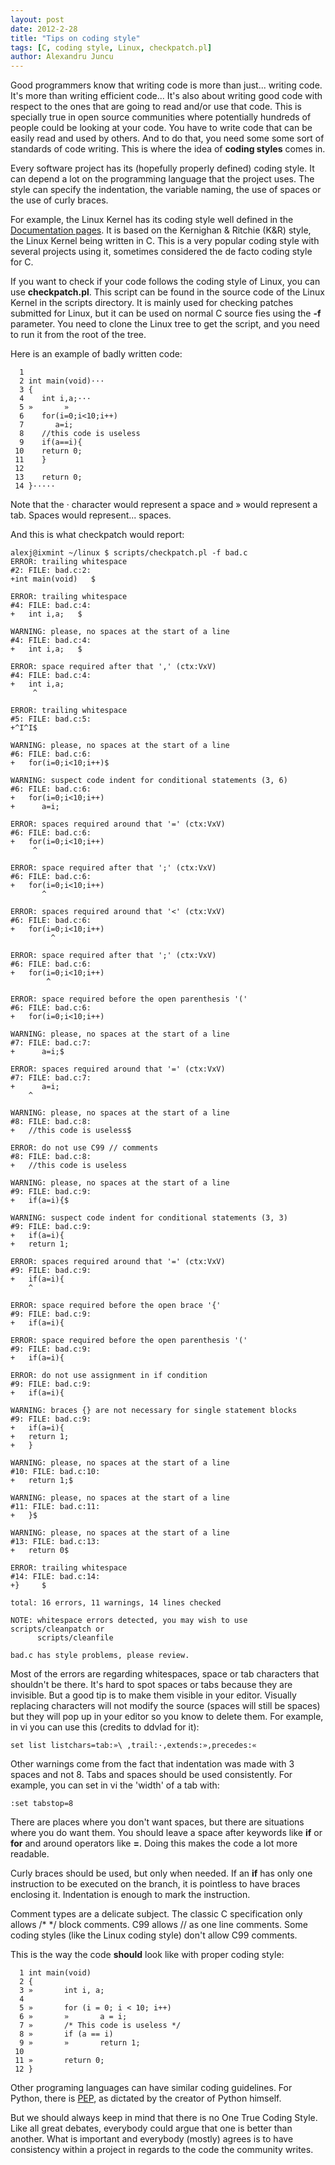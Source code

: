 ```yaml
---
layout: post
date: 2012-2-28
title: "Tips on coding style"
tags: [C, coding style, Linux, checkpatch.pl]
author: Alexandru Juncu
---
```


Good programmers know that writing code is more than just... writing code.
It's more than writing efficient code... It's also about writing good code
with respect to the ones that are going to read and/or use that code. This
is specially true in open source communities where potentially hundreds of
people could be looking at your code. You have to write code that can be
easily read and used by others. And to do that, you need some some sort of
standards of code writing. This is where the idea of **coding styles**
comes in.

Every software project has its (hopefully properly defined) coding style. It
can depend a lot on the programming language that the project uses. The
style can specify the indentation, the variable naming, the use of spaces
or the use of curly braces.

For example, the Linux Kernel has its coding style well defined in the
[Documentation pages](http://www.kernel.org/doc/Documentation/CodingStyle).
It is based on the Kernighan & Ritchie (K&R) style, the Linux Kernel being
written in C. This is a very popular coding style with several projects
using it, sometimes considered the de facto coding style for C.

If you want to check if your code follows the coding style of Linux, you
can use **checkpatch.pl**. This script can be found in the source code of
the Linux Kernel in the scripts directory. It is mainly used for checking
patches submitted for Linux, but it can be used on normal C source fies
using the **-f** parameter. You need to clone the Linux tree to get the
script, and you need to run it from the root of the tree.

Here is an example of badly written code:

	  1 
	  2 int main(void)···
	  3 {
	  4    int i,a;···
	  5 »       »       
	  6    for(i=0;i<10;i++)
	  7       a=i;
	  8    //this code is useless
	  9    if(a==i){
	 10    return 0;
	 11    }
	 12 
	 13    return 0;
	 14 }·····

Note that the · character would represent a space and » would represent a
tab. Spaces would represent... spaces.

And this is what checkpatch would report:

	alexj@ixmint ~/linux $ scripts/checkpatch.pl -f bad.c
	ERROR: trailing whitespace
	#2: FILE: bad.c:2:
	+int main(void)   $

	ERROR: trailing whitespace
	#4: FILE: bad.c:4:
	+   int i,a;   $

	WARNING: please, no spaces at the start of a line
	#4: FILE: bad.c:4:
	+   int i,a;   $

	ERROR: space required after that ',' (ctx:VxV)
	#4: FILE: bad.c:4:
	+   int i,a;   
		 ^

	ERROR: trailing whitespace
	#5: FILE: bad.c:5:
	+^I^I$

	WARNING: please, no spaces at the start of a line
	#6: FILE: bad.c:6:
	+   for(i=0;i<10;i++)$

	WARNING: suspect code indent for conditional statements (3, 6)
	#6: FILE: bad.c:6:
	+   for(i=0;i<10;i++)
	+      a=i;

	ERROR: spaces required around that '=' (ctx:VxV)
	#6: FILE: bad.c:6:
	+   for(i=0;i<10;i++)
		 ^

	ERROR: space required after that ';' (ctx:VxV)
	#6: FILE: bad.c:6:
	+   for(i=0;i<10;i++)
		   ^

	ERROR: spaces required around that '<' (ctx:VxV)
	#6: FILE: bad.c:6:
	+   for(i=0;i<10;i++)
		     ^

	ERROR: space required after that ';' (ctx:VxV)
	#6: FILE: bad.c:6:
	+   for(i=0;i<10;i++)
			^

	ERROR: space required before the open parenthesis '('
	#6: FILE: bad.c:6:
	+   for(i=0;i<10;i++)

	WARNING: please, no spaces at the start of a line
	#7: FILE: bad.c:7:
	+      a=i;$

	ERROR: spaces required around that '=' (ctx:VxV)
	#7: FILE: bad.c:7:
	+      a=i;
		^

	WARNING: please, no spaces at the start of a line
	#8: FILE: bad.c:8:
	+   //this code is useless$

	ERROR: do not use C99 // comments
	#8: FILE: bad.c:8:
	+   //this code is useless

	WARNING: please, no spaces at the start of a line
	#9: FILE: bad.c:9:
	+   if(a=i){$

	WARNING: suspect code indent for conditional statements (3, 3)
	#9: FILE: bad.c:9:
	+   if(a=i){
	+   return 1;

	ERROR: spaces required around that '=' (ctx:VxV)
	#9: FILE: bad.c:9:
	+   if(a=i){
		^

	ERROR: space required before the open brace '{'
	#9: FILE: bad.c:9:
	+   if(a=i){

	ERROR: space required before the open parenthesis '('
	#9: FILE: bad.c:9:
	+   if(a=i){

	ERROR: do not use assignment in if condition
	#9: FILE: bad.c:9:
	+   if(a=i){

	WARNING: braces {} are not necessary for single statement blocks
	#9: FILE: bad.c:9:
	+   if(a=i){
	+   return 1;
	+   }

	WARNING: please, no spaces at the start of a line
	#10: FILE: bad.c:10:
	+   return 1;$

	WARNING: please, no spaces at the start of a line
	#11: FILE: bad.c:11:
	+   }$

	WARNING: please, no spaces at the start of a line
	#13: FILE: bad.c:13:
	+   return 0$

	ERROR: trailing whitespace
	#14: FILE: bad.c:14:
	+}     $

	total: 16 errors, 11 warnings, 14 lines checked

	NOTE: whitespace errors detected, you may wish to use scripts/cleanpatch or
	      scripts/cleanfile

	bad.c has style problems, please review.

Most of the errors are regarding whitespaces, space or tab characters that
shouldn't be there. It's hard to spot spaces or tabs because they are
invisible. But a good tip is to make them visible in your editor. Visually
replacing characters will not modify the source (spaces will still be
spaces) but they will pop up in your editor so you know to delete them.
For example, in vi you can use this (credits to ddvlad for it):

	set list listchars=tab:»\ ,trail:·,extends:»,precedes:«

Other warnings come from the fact that indentation was made with 3 spaces
and not 8. Tabs and spaces should be used consistently. For example, you
can set in vi the 'width' of a tab with:

	:set tabstop=8

There are places where you don't want spaces, but there are situations where
you do want them. You should leave a space after keywords like **if** or
**for** and around operators like **=**. Doing this makes the code a lot
more readable.

Curly braces should be used, but only when needed. If an **if** has only
one instruction to be executed on the branch, it is pointless to have
braces enclosing it. Indentation is enough to mark the instruction.

Comment types are a delicate subject. The classic C specification only
allows /\* \*/ block comments. C99 allows // as one line comments. Some
coding styles (like the Linux coding style) don't allow C99 comments.

This is the way the code **should** look like with proper coding style:

	  1 int main(void)
	  2 {
	  3 »       int i, a;
	  4 
	  5 »       for (i = 0; i < 10; i++)
	  6 »       »       a = i;
	  7 »       /* This code is useless */
	  8 »       if (a == i)
	  9 »       »       return 1;
	 10 
	 11 »       return 0;
	 12 }

Other programing languages can have similar coding guidelines. For Python,
there is [PEP](http://www.python.org/dev/peps/pep-0008/), as dictated by
the creator of Python himself.

But we should always keep in mind that there is no One True Coding Style.
Like all great debates, everybody could argue that one is better than
another. What is important and everybody (mostly) agrees is to have
consistency within a project in regards to the code the community writes.
